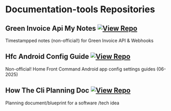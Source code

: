 # Documentation-tools Repositories

## Green Invoice Api My Notes [![View Repo](https://img.shields.io/badge/view-repo-green)](https://github.com/danielrosehill/Green-Invoice-API-My-Notes)
Timestampped notes (non-official!) for Green Invoice API & Webhooks

## Hfc Android Config Guide [![View Repo](https://img.shields.io/badge/view-repo-green)](https://github.com/danielrosehill/HFC-Android-Config-Guide)
Non-official! Home Front Command Android app config settings guides (06-2025)

## How The Cli Planning Doc [![View Repo](https://img.shields.io/badge/view-repo-green)](https://github.com/danielrosehill/How-The-CLI-Planning-Doc)
Planning document/blueprint for a software /tech idea

